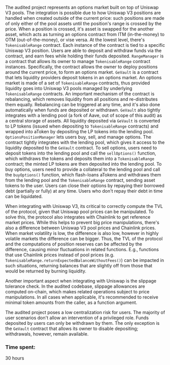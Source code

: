 The audited project represents an options market built on top of Uniswap V3 pools. The integration is possible due to how Uniswap V3 positions are handled when created outside of the current price: such positions are made of only either of the pool assets until the position's range is crossed by the price. When a position is crossed, it's asset is swapped for the another asset, which acts as turning an options contract from ITM (in-the-money) to OTM (out-of-the-money), or vise versa.
At the lowest level, there's `TokenisableRange` contract. Each instance of the contract is tied to a specific Uniswap V3 position. Users are able to deposit and withdraw funds via the contract, and earn fees while holding their funds deposited.
`RangeManager` is a contract that allows its owner to manage `TokenisableRange` contract instances. Specifically, the contract allows the owner to deploy positions around the current price, to form an options market.
`GeVault` is a contract that lets liquidity providers deposit tokens in an options market. An options market is made of a set of `TokenisableRange` contracts, thus provided liquidity goes into Uniswap V3 pools managed by underlying `TokenisableRange` contracts. An important mechanism of the contract is rebalancing, which removes liquidity from all positions and re-distributes them equally. Rebalancing can be triggered at any time, and it's also done automatically when funds are deposited or withdrawn.
`GeVault` also tightly integrates with a lending pool (a fork of Aave, out of scope of this audit) as a central storage of assets. All liquidity deposited via `GeVault` is converted to LP tokens (issued when depositing to `TokenisableRange` contracts) and wrapped into aToken by depositing the LP tokens into the lending pool.
`OptionsPositionManager` lets users buy, sell, and manage options. The contract tightly integrates with the lending pool, which gives it access to the liquidity deposited to the `GeVault` contract. To sell options, users need to deposit tokens into the lending pool and call the `sellOptions()` function, which withdraws the tokens and deposits them into a `TokenisableRange` contract; the minted LP tokens are then deposited into the lending pool. To buy options, users need to provide a collateral to the lending pool and call the `buyOptions()` function, which flash-loans aTokens and withdraws them from the lending pool and the `TokenisableRange` contract, sending asset tokens to the user. Users can close their options by repaying their borrowed debt (partially or fully) at any time. Users who don't repay their debt in time can be liquidated.


When integrating with Uniswap V3, its critical to correctly compute the TVL of the protocol, given that Uniswap pool prices can be manipulated. To solve this, the protocol also integrates with Chainlink to get reference market prices. While this helps to prevent big price manipulations, there's also a difference between Uniswap V3 pool prices and Chainlink prices. When market volatility is low, the difference is also low, however in highly volatile markets the difference can be bigger. Thus, the TVL of the protocol and the computations of position reserves can be affected by the difference, causing minor fluctuations in related functions. E.g., functions that use Chainlink prices instead of pool prices (e.g. `TokenisableRange.returnExpectedBalanceWithoutFees()`) can be impacted in such situations, returning balances that are slightly off from those that would be returned by burning liquidity.

Another important aspect when integrating with Uniswap is the slippage tolerance check. In the audited codebase, slippage allowances are computed on-chain, which makes related operations subject to price manipulations. In all cases when applicable, it's recommended to receive minimal token amounts from the caller, as a function argument.

The audited project poses a low centralization risk for users. The majority of user scenarios don't allow an intervention of a privileged role. Funds deposited by users can only be withdrawn by them. The only exception is the `GeVault` contract that allows its owner to disable depositing; withdrawals, however, remain available.

### Time spent:
30 hours